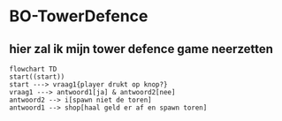 # BO-TowerDefence

## hier zal ik mijn tower defence game neerzetten


```mermaid
flowchart TD
start((start))
start ---> vraag1{player drukt op knop?}
vraag1 ---> antwoord1[ja] & antwoord2[nee]
antwoord2 --> i[spawn niet de toren]
antwoord1 --> shop[haal geld er af en spawn toren]